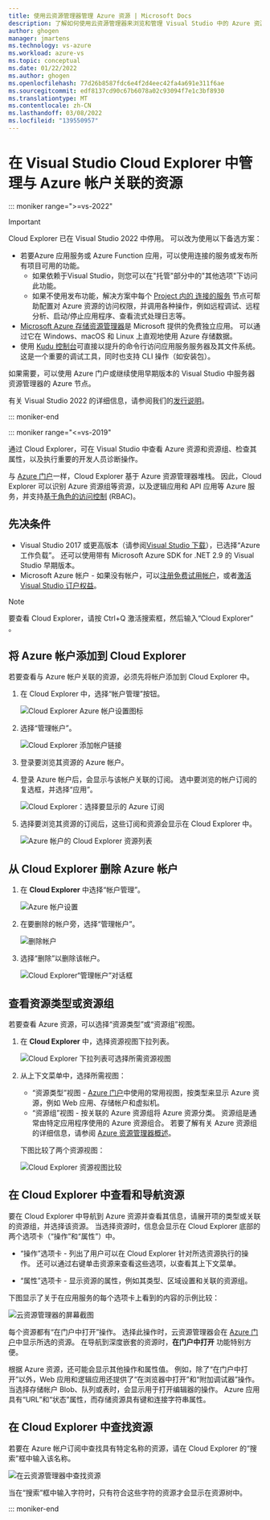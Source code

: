```yaml
---
title: 使用云资源管理器管理 Azure 资源 | Microsoft Docs
description: 了解如何使用云资源管理器来浏览和管理 Visual Studio 中的 Azure 资源。
author: ghogen
manager: jmartens
ms.technology: vs-azure
ms.workload: azure-vs
ms.topic: conceptual
ms.date: 01/22/2022
ms.author: ghogen
ms.openlocfilehash: 77d26b8587fdc6e4f2d4eec42fa4a691e311f6ae
ms.sourcegitcommit: edf8137cd90c67b6078a02c93094f7e1c3bf8930
ms.translationtype: MT
ms.contentlocale: zh-CN
ms.lasthandoff: 03/08/2022
ms.locfileid: "139550957"
---
```

# <a name="manage-the-resources-associated-with-your-azure-accounts-in-visual-studio-cloud-explorer"></a>在 Visual Studio Cloud Explorer 中管理与 Azure 帐户关联的资源

::: moniker range=">=vs-2022"
> [!Important]
> Cloud Explorer 已在 Visual Studio 2022 中停用。 可以改为使用以下备选方案：
> - 若要Azure 应用服务或 Azure Function 应用，可以使用连接的服务或发布所有项目可用的功能。 
>   -  如果依赖于Visual Studio，则您可以在"托管"部分中的"其他选项"下访问此功能。 
>   -  如果不使用发布功能，解决方案中每个 [Project 内的 连接的服务](overview-connected-services.md?view=vs-2022&preserve-view=true) 节点可帮助配置对 Azure 资源的访问权限，并调用各种操作，例如远程调试、远程分析、启动/停止应用程序、查看流式处理日志等。
> - [Microsoft Azure 存储资源管理器](/azure/vs-azure-tools-storage-manage-with-storage-explorer)是 Microsoft 提供的免费独立应用。 可以通过它在 Windows、macOS 和 Linux 上直观地使用 Azure 存储数据。
> - 使用 [Kudu 控制台](https://github.com/projectkudu/kudu/wiki/Kudu-console)可直接以提升的命令行访问应用服务服务器及其文件系统。 这是一个重要的调试工具，同时也支持 CLI 操作（如安装包）。
>
> 如果需要，可以使用 Azure 门户或继续使用早期版本的 Visual Studio 中服务器资源管理器的 Azure 节点。
>
> 有关 Visual Studio 2022 的详细信息，请参阅我们的[发行说明](/visualstudio/releases/2022/release-notes/)。

::: moniker-end

::: moniker range="<=vs-2019"

通过 Cloud Explorer，可在 Visual Studio 中查看 Azure 资源和资源组、检查其属性，以及执行重要的开发人员诊断操作。

与 [Azure 门户](https://portal.azure.com)一样，Cloud Explorer 基于 Azure 资源管理器堆栈。 因此，Cloud Explorer 可以识别 Azure 资源组等资源，以及逻辑应用和 API 应用等 Azure 服务，并支持[基于角色的访问控制](/azure/role-based-access-control/role-assignments-portal) (RBAC)。

## <a name="prerequisites"></a>先决条件

* Visual Studio 2017 或更高版本（请参阅[Visual Studio 下载](https://visualstudio.microsoft.com/downloads)），已选择“Azure 工作负载”。 还可以使用带有 Microsoft Azure SDK for .NET 2.9 的 Visual Studio 早期版本。
* Microsoft Azure 帐户 - 如果没有帐户，可以[注册免费试用帐户](https://azure.microsoft.com/pricing/member-offers/credit-for-visual-studio-subscribers/)，或者[激活 Visual Studio 订户权益](https://azure.microsoft.com/pricing/member-offers/credit-for-visual-studio-subscribers/)。

> [!NOTE]
> 要查看 Cloud Explorer，请按 Ctrl+Q 激活搜索框，然后输入“Cloud Explorer”  。

## <a name="add-an-azure-account-to-cloud-explorer"></a>将 Azure 帐户添加到 Cloud Explorer

若要查看与 Azure 帐户关联的资源，必须先将帐户添加到 Cloud Explorer 中。

1. 在 Cloud Explorer 中，选择“帐户管理”按钮。

   ![Cloud Explorer Azure 帐户设置图标](./media/vs-azure-tools-resources-managing-with-cloud-explorer/azure-account-settings.png)

1. 选择“管理帐户”。

   ![Cloud Explorer 添加帐户链接](./media/vs-azure-tools-resources-managing-with-cloud-explorer/manage-accounts-link.png)

1. 登录要浏览其资源的 Azure 帐户。

1. 登录 Azure 帐户后，会显示与该帐户关联的订阅。 选中要浏览的帐户订阅的复选框，并选择“应用”。

   ![Cloud Explorer：选择要显示的 Azure 订阅](./media/vs-azure-tools-resources-managing-with-cloud-explorer/select-subscriptions.png)

1. 选择要浏览其资源的订阅后，这些订阅和资源会显示在 Cloud Explorer 中。

   ![Azure 帐户的 Cloud Explorer 资源列表](./media/vs-azure-tools-resources-managing-with-cloud-explorer/resources-listed.png)

## <a name="remove-an-azure-account-from-cloud-explorer"></a>从 Cloud Explorer 删除 Azure 帐户

1. 在 **Cloud Explorer** 中选择“帐户管理”。

   ![Azure 帐户设置](./media/vs-azure-tools-resources-managing-with-cloud-explorer/azure-account-settings.png)

1. 在要删除的帐户旁，选择“管理帐户”。

   ![删除帐户](./media/vs-azure-tools-resources-managing-with-cloud-explorer/remove-account.png)

1. 选择“删除”以删除该帐户。

    ![Cloud Explorer“管理帐户”对话框](./media/vs-azure-tools-resources-managing-with-cloud-explorer/accountmanage.PNG)

## <a name="view-resource-types-or-resource-groups"></a>查看资源类型或资源组

若要查看 Azure 资源，可以选择“资源类型”或“资源组”视图。

1. 在 **Cloud Explorer** 中，选择资源视图下拉列表。

   ![Cloud Explorer 下拉列表可选择所需资源视图](./media/vs-azure-tools-resources-managing-with-cloud-explorer/resources-view-dropdown.png)

1. 从上下文菜单中，选择所需视图：

   * “资源类型”视图 - [Azure 门户](https://portal.azure.com)中使用的常用视图，按类型来显示 Azure 资源，例如 Web 应用、存储帐户和虚拟机。
   * “资源组”视图 - 按关联的 Azure 资源组将 Azure 资源分类。 资源组是通常由特定应用程序使用的 Azure 资源组合。 若要了解有关 Azure 资源组的详细信息，请参阅 [Azure 资源管理器概述](/azure/azure-resource-manager/resource-group-overview)。

   下图比较了两个资源视图：

   ![Cloud Explorer 资源视图比较](./media/vs-azure-tools-resources-managing-with-cloud-explorer/resource-views-comparison.png)

## <a name="view-and-navigate-resources-in-cloud-explorer"></a>在 Cloud Explorer 中查看和导航资源

要在 Cloud Explorer 中导航到 Azure 资源并查看其信息，请展开项的类型或关联的资源组，并选择该资源。 当选择资源时，信息会显示在 Cloud Explorer 底部的两个选项卡（“操作”和“属性”）中。

* “操作”选项卡 - 列出了用户可以在 Cloud Explorer 针对所选资源执行的操作。 还可以通过右键单击资源来查看这些选项，以查看其上下文菜单。

* “属性”选项卡 - 显示资源的属性，例如其类型、区域设置和关联的资源组。

下图显示了关于在应用服务的每个选项卡上看到的内容的示例比较：

  ![云资源管理器的屏幕截图](./media/vs-azure-tools-resources-managing-with-cloud-explorer/actions-and-properties.png)

每个资源都有“在门户中打开”操作。 选择此操作时，云资源管理器会在 [Azure 门户](https://portal.azure.com)中显示所选的资源。 在导航到深度嵌套的资源时，**在门户中打开** 功能特别方便。

根据 Azure 资源，还可能会显示其他操作和属性值。 例如，除了“在门户中打开”以外，Web 应用和逻辑应用还提供了“在浏览器中打开”和“附加调试器”操作。 当选择存储帐户 Blob、队列或表时，会显示用于打开编辑器的操作。 Azure 应用具有“URL”和“状态”属性，而存储资源具有键和连接字符串属性。

## <a name="find-resources-in-cloud-explorer"></a>在 Cloud Explorer 中查找资源

若要在 Azure 帐户订阅中查找具有特定名称的资源，请在 Cloud Explorer 的“搜索”框中输入该名称。

  ![在云资源管理器中查找资源](./media/vs-azure-tools-resources-managing-with-cloud-explorer/search-for-resources.png)

当在“搜索”框中输入字符时，只有符合这些字符的资源才会显示在资源树中。

::: moniker-end
